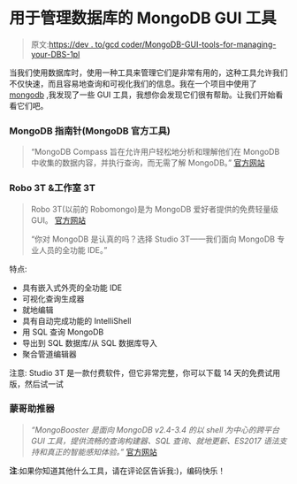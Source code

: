 # 用于管理数据库的 MongoDB GUI 工具

> 原文:[https://dev . to/gcd coder/MongoDB-GUI-tools-for-managing-your-DBS-1pl](https://dev.to/gcdcoder/mongodb-gui-tools-for-managing-your-dbs-1pl)

当我们使用数据库时，使用一种工具来管理它们是非常有用的，这种工具允许我们不仅快速，而且容易地查询和可视化我们的信息。我在一个项目中使用了 [mongodb](https://www.mongodb.com/) ,我发现了一些 GUI 工具，我想你会发现它们很有帮助。让我们开始看看它们吧。

### [](#mongodb-compass-official-tool-for-mongodb)MongoDB 指南针(MongoDB 官方工具)

> “MongoDB Compass 旨在允许用户轻松地分析和理解他们在 MongoDB 中收集的数据内容，并执行查询，而无需了解 MongoDB。” [官方网站](https://docs.mongodb.com/compass/current/#overview)

### [](#robo-3t-amp-studio-3t)Robo 3T &工作室 3T

> Robo 3T(以前的 Robomongo)是为 MongoDB 爱好者提供的免费轻量级 GUI。 [官方网站](https://robomongo.org/)
> 
> “你对 MongoDB 是认真的吗？选择 Studio 3T——我们面向 MongoDB 专业人员的全功能 IDE。”

特点:

*   具有嵌入式外壳的全功能 IDE
*   可视化查询生成器
*   就地编辑
*   具有自动完成功能的 IntelliShell
*   用 SQL 查询 MongoDB
*   导出到 SQL 数据库/从 SQL 数据库导入
*   聚合管道编辑器

注意: Studio 3T 是一款付费软件，但它非常完整，你可以下载 14 天的免费试用版，然后试一试

### [](#mongobooster)蒙哥助推器

> *“MongoBooster 是面向 MongoDB v2.4-3.4 的以 shell 为中心的跨平台 GUI 工具，提供流畅的查询构建器、SQL 查询、就地更新、ES2017 语法支持和真正的智能感知体验。”* [官方网站](https://mongobooster.com/)

**注**:如果你知道其他什么工具，请在评论区告诉我:)，编码快乐！